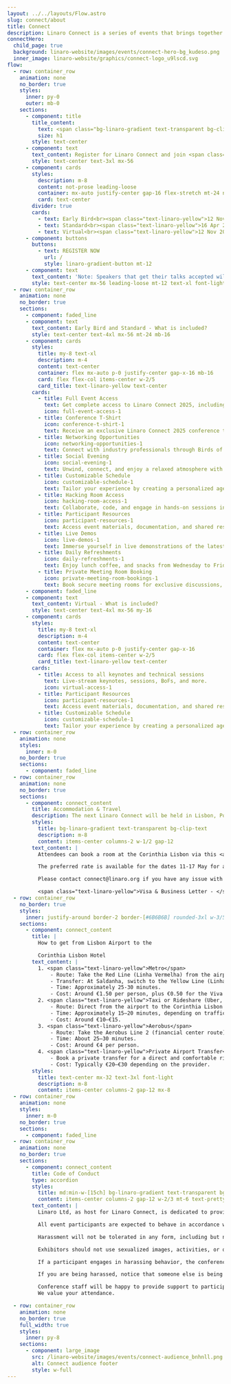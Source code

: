 ```yaml
---
layout: ../../layouts/Flow.astro
slug: connect/about
title: Connect
description: Linaro Connect is a series of events that brings together the Arm Ecosystem. This is the ONLY place where developers, maintainers of both hardware and software can collaborate and discuss common problems
connectHero:
  child_page: true
  background: linaro-website/images/events/connect-hero-bg_kudeso.png
  inner_image: linaro-website/graphics/connect-logo_u9lscd.svg
flow:
  - row: container_row
    animation: none
    no_border: true
    styles:
      inner: py-0
      outer: mb-0
    sections:
      - component: title
        title_content:
          text: <span class="bg-linaro-gradient text-transparent bg-clip-text h-auto">Registration</span>
          size: h1
        style: text-center
      - component: text
        text_content: Register for Linaro Connect and join <span class="text-linaro-yellow">hundreds</span> of the world’s leading Arm Open Source technical experts.
        style: text-center text-3xl mx-56
      - component: cards
        styles:
          description: m-8
          content: not-prose leading-loose
          container: mx-auto justify-center gap-16 flex-stretch mt-24 not-prose
          card: text-center
        divider: true
        cards:
          - text: Early Bird<br><span class="text-linaro-yellow">12 Nov 2024 - 15 Apr 2025</span><br><span class="text-4xl">£750</span>
          - text: Standard<br><span class="text-linaro-yellow">16 Apr 2024 - 12 May 2025</span><br><span class="text-4xl">£1,120</span>
          - text: Virtual<br><span class="text-linaro-yellow">12 Nov 2024 - 15 Apr 2025</span><br><span class="text-4xl">£30</span>
      - component: buttons
        buttons:
          - text: REGISTER NOW
            url: /
            style: linaro-gradient-button mt-12
      - component: text
        text_content: 'Note: Speakers that get their talks accepted will receive a complimentary speaker pass. For more information on how to submit a talk, <a class="text-linaro-yellow no-underline" href="/">click here</a>.'
        style: text-center mx-56 leading-loose mt-12 text-xl font-light
  - row: container_row
    animation: none
    no_border: true
    sections:
      - component: faded_line
      - component: text
        text_content: Early Bird and Standard - What is included?
        style: text-center text-4xl mx-56 mt-24 mb-16
      - component: cards
        styles:
          title: my-8 text-xl
          description: m-4
          content: text-center
          container: flex mx-auto p-0 justify-center gap-x-16 mb-16
          card: flex flex-col items-center w-2/5
          card_title: text-linaro-yellow text-center
        cards:
          - title: Full Event Access
            text: Get complete access to Linaro Connect 2025, including keynotes, sessions, BoFs, private meetings, and more.
            icon: full-event-access-1
          - title: Conference T-Shirt
            icon: conference-t-shirt-1
            text: Receive an exclusive Linaro Connect 2025 conference t-shirt as a token of participation.
          - title: Networking Opportunities
            icon: networking-opportunities-1
            text: Connect with industry professionals through Birds of a Feather (BoFs) sessions, discussions, and collaboration activities.
          - title: Social Evening
            icon: social-evening-1
            text: Unwind, connect, and enjoy a relaxed atmosphere with casual conversations and activities.
          - title: Customizable Schedule
            icon: customizable-schedule-1
            text: Tailor your experience by creating a personalized agenda, prioritizing sessions aligned with your interests.
          - title: Hacking Room Access
            icon: hacking-room-access-1
            text: Collaborate, code, and engage in hands-on sessions in a dedicated hacking room.
          - title: Participant Resources
            icon: participant-resources-1
            text: Access event materials, documentation, and shared resources to enhance understanding.
          - title: Live Demos
            icon: live-demos-1
            text: Immerse yourself in live demonstrations of the latest technologies, innovations, and projects.
          - title: Daily Refreshments
            icon: daily-refreshments-1
            text: Enjoy lunch coffee, and snacks from Wednesday to Friday to stay energized.
          - title: Private Meeting Room Booking
            icon: private-meeting-room-bookings-1
            text: Book secure meeting rooms for exclusive discussions, collaboration, or networking.
      - component: faded_line
      - component: text
        text_content: Virtual - What is included?
        style: text-center text-4xl mx-56 my-16
      - component: cards
        styles:
          title: my-8 text-xl
          description: m-4
          content: text-center
          container: flex mx-auto p-0 justify-center gap-x-16
          card: flex flex-col items-center w-2/5
          card_title: text-linaro-yellow text-center
        cards:
          - title: Access to all keynotes and technical sessions
            text: Live-stream keynotes, sessions, BoFs, and more.
            icon: virtual-access-1
          - title: Participant Resources
            icon: participant-resources-1
            text: Access event materials, documentation, and shared resources to enhance understanding.
          - title: Customizable Schedule
            icon: customizable-schedule-1
            text: Tailor your experience by creating a personalized agenda, prioritizing sessions aligned with your interests.
  - row: container_row
    animation: none
    styles:
      inner: m-0
    no_border: true
    sections:
      - component: faded_line
  - row: container_row
    animation: none
    no_border: true
    sections:
      - component: connect_content
        title: Accommodation & Travel
        description: The next Linaro Connect will be held in Lisbon, Portugal, <br>Tuesday 13 - Friday 16 May 2025 at the Corinthia Lisbon.
        styles:
          title: bg-linaro-gradient text-transparent bg-clip-text
          description: m-8
          content: items-center columns-2 w-1/2 gap-12
        text_content: |
          Attendees can book a room at the Corinthia Lisbon via this <a class="text-linaro-yellow no-underline" href="/">link</a>

          The preferred rate is available for the dates 11-17 May for a limited time upon availability - we recommend you book your room as soon as possible.

          Please contact connect@linaro.org if you have any issue with booking your accommodation.

          <span class="text-linaro-yellow">Visa & Business Letter - </span> If you require a visa and need a business invitation letter and/or visa support letter, please register for Linaro Connect and follow the instructions on Kite.events.
  - row: container_row
    no_border: true
    styles:
      inner: justify-around border-2 border-[#6B6B6B] rounded-3xl w-3/5 mx-auto mb-16 px-8 py-8
    sections:
      - component: connect_content
        title: |
          How to get from Lisbon Airport to the

          Corinthia Lisbon Hotel
        text_content: |
          1. <span class="text-linaro-yellow">Metro</span>
              - Route: Take the Red Line (Linha Vermelha) from the airport station to Saldanha station.
              - Transfer: At Saldanha, switch to the Yellow Line (Linha Amarela) heading towards Rato and get off at Sete Rios station, which is a short walk from the Corinthia Lisbon. 
              - Time: Approximately 25-30 minutes.
              - Cost: Around €1.50 per person, plus €0.50 for the Viva Viagem card (if you don't already have one).
          2. <span class="text-linaro-yellow">Taxi or Rideshare (Uber, Bolt)</span>
              - Route: Direct from the airport to the Corinthia Lisbon Hotel. 
              - Time: Approximately 15–20 minutes, depending on traffic. 
              - Cost: Around €10–€15.
          3. <span class="text-linaro-yellow">Aerobus</span>
              - Route: Take the Aerobus Line 2 (financial center route) from the airport and get off at the Sete Rios stop, close to the Corinthia Hotel. 
              - Time: About 25–30 minutes. 
              - Cost: Around €4 per person. 
          4. <span class="text-linaro-yellow">Private Airport Transfer</span>
              - Book a private transfer for a direct and comfortable ride, especially if you have a lot of luggage. 
              - Cost: Typically €20–€30 depending on the provider.
        styles:
          title: text-center mx-32 text-3xl font-light
          description: m-8
          content: items-center columns-2 gap-12 mx-8
  - row: container_row
    animation: none
    styles:
      inner: m-0
    no_border: true
    sections:
      - component: faded_line
  - row: container_row
    animation: none
    no_border: true
    sections:
      - component: connect_content
        title: Code of Conduct
        type: accordion
        styles:
          title: md:min-w-[15ch] bg-linaro-gradient text-transparent bg-clip-text
          content: items-center columns-2 gap-12 w-2/3 mt-6 text-pretty break-words
        text_content: |
          Linaro Ltd, as host for Linaro Connect, is dedicated to providing a harassment-free experience for participants at all of our events. Linaro events are working conferences intended for professional networking and collaboration in the Linux community. They exist to encourage the open exchange of ideas and expression and require an environment that recognizes the inherent worth of every person and group. While at Linaro events or related ancillary or social events, any participants, including speakers, attendees, volunteers, sponsors, exhibitors, booth staff and anyone else, should not engage in harassment in any form of communication or media including email, texting and social media.

          All event participants are expected to behave in accordance with professional standards, with both the Linaro Connect Code of Conduct as well as their respective employer’s policies governing appropriate workplace behavior, and applicable laws.

          Harassment will not be tolerated in any form, including but not limited to harassment based on gender, gender identity and expression, sexual orientation, disability, physical appearance, body size, race, age, religion or any other status protected by laws in which the conference or program is being held. Harassment includes the use of abusive, offensive or degrading language, intimidation, stalking, harassing photography or recording, inappropriate physical contact, sexual imagery and unwelcome sexual advances or requests for sexual favors.. Any report of harassment at one of our events will be addressed immediately. Participants asked to stop any harassing behavior are expected to comply immediately. Anyone who witnesses or is subjected to unacceptable behavior should notify a conference organizer at once.

          Exhibitors should not use sexualized images, activities, or other material in their booths and must refrain from the use of sexualized clothing/uniforms/costumes, or otherwise creating a sexualized environment. Speakers should not use sexual language, images, or any language or images that would constitute harassment as defined above in their talks.

          If a participant engages in harassing behavior, the conference organizers may take any action they deem appropriate, ranging from issuance of a warning to the offending individual to expulsion from the conference with no refund, depending on the circumstances. Linaro reserves the right to exclude any participant found to be engaging in harassing behavior from participating in any further Linaro events, trainings or other activities.

          If you are being harassed, notice that someone else is being harassed, or have any other concerns relating to harassment, please contact a member of conference staff immediately. Conference staff can be identified by t-shirts/staff badges onsite; and an organizer can be found at the event registration counter at any time. You are also encouraged to contact Diane Cheshire, Group HR Director at diane.cheshire@linaro.org

          Conference staff will be happy to provide support to participants, including contacting hotel/venue security or local law enforcement, when appropriate, providing escorts, or otherwise assisting those experiencing harassment to ensure that they feel safe for the duration of the conference.
          We value your attendance.

  - row: container_row
    animation: none
    no_border: true
    full_width: true
    styles:
      inner: py-8
    sections:
      - component: large_image
        src: /linaro-website/images/events/connect-audience_bnhnll.png
        alt: Connect audience footer
        style: w-full
---
```

